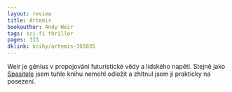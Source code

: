 ```yaml
---
layout: review
title: Artemis
bookauthor: Andy Weir
tags: sci-fi thriller
pages: 333
dklink: knihy/artemis-365035
---
```


Weir je génius v propojování futuristické vědy a lidského napětí. Stejně jako [Spasitele](/2022/09/02/Spasitel/) jsem tuhle knihu nemohl odložit a zhltnul jsem ji prakticky na posezení.